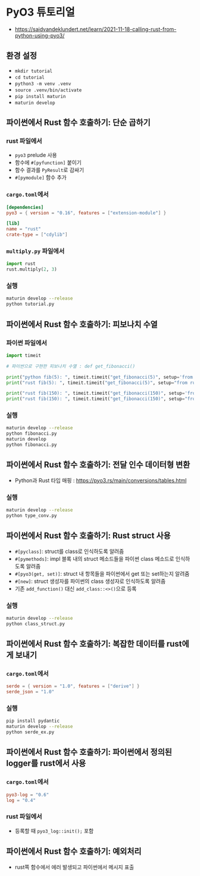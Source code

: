 # PyO3 튜토리얼
* https://saidvandeklundert.net/learn/2021-11-18-calling-rust-from-python-using-pyo3/

## 환경 설정
* `mkdir tutorial`
* `cd tutorial`
* `python3 -m venv .venv`
* `source .venv/bin/activate`
* `pip install maturin`
* `maturin develop`

## 파이썬에서 Rust 함수 호출하기: 단순 곱하기
### rust 파일에서
* `pyo3` prelude 사용
* 함수에 `#[pyfunction]` 붙이기
* 함수 결과를 `PyResult`로 감싸기
* `#[pymodule]` 함수 추가

### `cargo.toml`에서
```toml
[dependencies]
pyo3 = { version = "0.16", features = ["extension-module"] }

[lib]
name = "rust"
crate-type = ["cdylib"]
```

### `multiply.py` 파일에서
```python
import rust
rust.multiply(2, 3)
```

### 실행
```bash
maturin develop --release
python tutorial.py
```

## 파이썬에서 Rust 함수 호출하기: 피보나치 수열
### 파이썬 파일에서
```python
import timeit

# 파이썬으로 구현한 피보나치 수열 : def get_fibonacci()

print("python fib(5): ", timeit.timeit("get_fibonacci(5)", setup='from __main__ import get_fibonacci'))
print("rust fib(5): ", timeit.timeit("get_fibonacci(5)", setup="from rust import get_fibonacci"))

print("rust fib(150): ", timeit.timeit("get_fibonacci(150)", setup='from __main__ import get_fibonacci'))
print("rust fib(150): ", timeit.timeit("get_fibonacci(150)", setup="from rust import get_fibonacci"))
```

### 실행
```bash
maturin develop --release
python fibonacci.py
maturin develop
python fibonacci.py
```

## 파이썬에서 Rust 함수 호출하기: 전달 인수 데이터형 변환
* Python과 Rust 타입 매핑 : https://pyo3.rs/main/conversions/tables.html

### 실행
```bash
maturin develop --release
python type_conv.py
```

## 파이썬에서 Rust 함수 호출하기: Rust struct 사용
* `#[pyclass]`: struct를 class로 인식하도록 알려줌
* `#[pymethods]`: impl 블록 내의 struct 메소드들을 파이썬 class 메소드로 인식하도록 알려줌
* `#[pyo3(get, set)]`: struct 내 항목들을 파이썬에서 get 또는 set하는지 알려줌
* `#[new]`: struct 생성자를 파이썬의 class 생성자로 인식하도록 알려줌
* 기존 `add_function()` 대신 `add_class::<>()`으로 등록

### 실행
```bash
maturin develop --release
python class_struct.py
```

## 파이썬에서 Rust 함수 호출하기: 복잡한 데이터를 rust에게 보내기
### `cargo.toml`에서
```toml
serde = { version = "1.0", features = ["derive"] }
serde_json = "1.0"
```

### 실행
```bash
pip install pydantic
maturin develop --release
python serde_ex.py
```

## 파이썬에서 Rust 함수 호출하기: 파이썬에서 정의된 logger를 rust에서 사용
### `cargo.toml`에서
```toml
pyo3-log = "0.6"
log = "0.4"
```

### rust 파일에서
* 등록할 때 `pyo3_log::init();` 포함

## 파이썬에서 Rust 함수 호출하기: 예외처리
* rust쪽 함수에서 에러 발생되고 파이썬에서 메시지 표출

